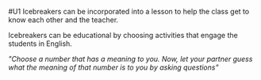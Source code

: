 #U1
Icebreakers can be incorporated into a lesson to help the class get to know each other and the teacher.

Icebreakers can be educational by choosing activities that engage the students in English.

*"Choose a number that has a meaning to you. Now, let your partner guess what the meaning of that number is to you by asking questions"* 




